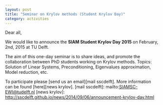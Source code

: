 ```yaml
---
layout: post
title: "Seminar on Krylov methods (Student Krylov Day)"
category: activities
---
```


Dear all,

We would like to announce the **SIAM Student Krylov Day 2015** 
on February, 2nd, 2015 at TU Delft. 

The aim of this one-day seminar is to share ideas, and promote the 
collaboration between PhD students working on Krylov methods. 
Topics: Solution of Linear Systems, Preconditioning, Eigenvalues approximation,
Model reduction, etc.

To participate please [send us an email][mail sscdelft]. 
More information can be found [here][news krylov].
[mail sscdelft]: mailto:SIAMSC-EWI@tudelft.nl
[news krylov]: http://sscdelft.github.io/news/2014/09/06/announcement-krylov-day.html 
